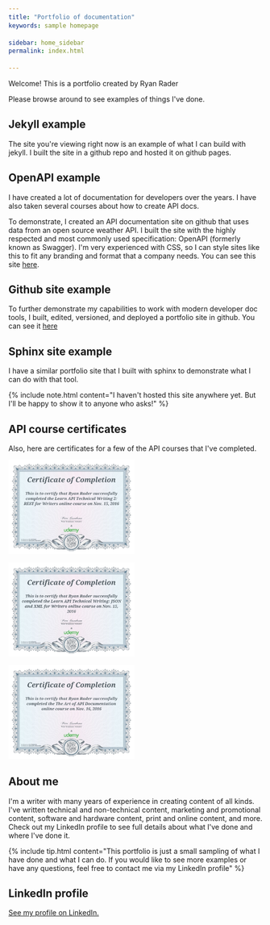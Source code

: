 ```yaml
---
title: "Portfolio of documentation"
keywords: sample homepage

sidebar: home_sidebar
permalink: index.html

---
```




Welcome! This is a portfolio created by Ryan Rader

Please browse around to see examples of things I've done.


## Jekyll example

The site you're viewing right now is an example of what I can build with jekyll. I built the site in a github repo and hosted it on github pages. 


## OpenAPI example

I have created a lot of documentation for developers over the years. I have also taken several courses about how to create API docs.

To demonstrate, I created an API documentation site on github that uses data from an open source weather API. I built the site with the highly respected and most commonly used specification: OpenAPI (formerly known as Swagger). I'm very experienced with CSS, so I can style sites like this to fit any branding and format that a company needs. You can see this site <a href="https://lookatthem-tech.github.io/open-api-example/" target="_blank">here</a>.




## Github site example

To further demonstrate my capabilities to work with modern developer doc tools, I built, edited, versioned, and deployed a portfolio site in github. You can see it <a href="https://lookatthem-tech.github.io/portfolio005/Content/Topics/HomePgG.htm" target="_blank">here</a>


## Sphinx site example

I have a similar portfolio site that I built with sphinx to demonstrate what I can do with that tool.

{% include note.html content="I haven't hosted this site anywhere yet. But I'll be happy to show it to anyone who asks!" %}




## API course certificates

Also, here are certificates for a few of the API courses that I've completed.

<p><img src="APICert001.jpg" style="width: 250px;"/></p>
<p><img src="APICert002.jpg" style="width: 250px;"/></p>
<p><img src="APICert003.jpg" style="width: 250px;"/></p>



## About me
I'm a writer with many years of experience in creating content of all kinds. I've written technical and non-technical content, marketing and promotional content, software and hardware content, print and online content, and more. Check out my LinkedIn profile to see full details about what I've done and where I've done it.

{% include tip.html content="This portfolio is just a small sampling of what I have done and what I can do. If you would like to see more examples or have any questions, feel free to contact me via my LinkedIn profile" %}


## LinkedIn profile

<p><a href="https://www.linkedin.com/in/ryan-rader-43042910/" target="_blank">See my profile on LinkedIn.</a></p>




